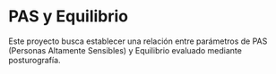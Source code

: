 # PAS y Equilibrio

Este proyecto busca establecer una relación entre parámetros de PAS (Personas Altamente Sensibles) y Equilibrio evaluado mediante posturografía. 

